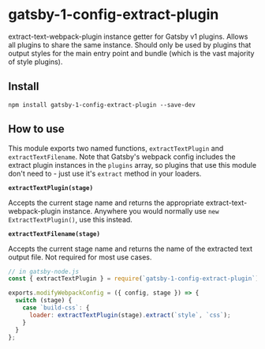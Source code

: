 # gatsby-1-config-extract-plugin

extract-text-webpack-plugin instance getter for Gatsby v1 plugins. Allows all plugins to share the
same instance. Should only be used by plugins that output styles for the main entry point and
bundle (which is the vast majority of style plugins).

## Install

`npm install gatsby-1-config-extract-plugin --save-dev`

## How to use

This module exports two named functions, `extractTextPlugin` and `extractTextFilename`. Note that
Gatsby's webpack config includes the extract plugin instances in the `plugins` array, so plugins
that use this module don't need to - just use it's `extract` method in your loaders.

**`extractTextPlugin(stage)`**

Accepts the current stage name and returns the appropriate extract-text-webpack-plugin instance.
Anywhere you would normally use `new ExtractTextPlugin()`, use this instead.

**`extractTextFilename(stage)`**

Accepts the current stage name and returns the name of the extracted text output file. Not required
for most use cases.

```javascript
// in gatsby-node.js
const { extractTextPlugin } = require(`gatsby-1-config-extract-plugin`);

exports.modifyWebpackConfig = ({ config, stage }) => {
  switch (stage) {
    case `build-css`: {
      loader: extractTextPlugin(stage).extract(`style`, `css`);
    }
  }
};
```
